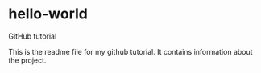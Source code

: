 # hello-world
GitHub tutorial

This is the readme file for my github tutorial.
It contains information about the project.
